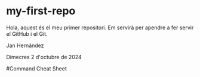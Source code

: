 # my-first-repo

Hola, aquest és el meu primer repositori. Em servirà per apendre a fer servir el GitHub i el Git.

Jan Hernández

Dimecres 2 d'octubre de 2024

#Command Cheat Sheet
